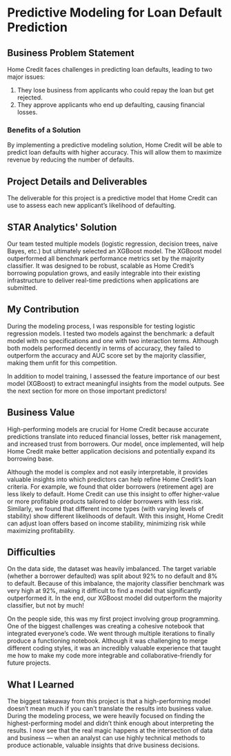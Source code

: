 # Predictive Modeling for Loan Default Prediction

## Business Problem Statement
Home Credit faces challenges in predicting loan defaults, leading to two major issues:
1. They lose business from applicants who could repay the loan but get rejected.
2. They approve applicants who end up defaulting, causing financial losses.

### Benefits of a Solution
By implementing a predictive modeling solution, Home Credit will be able to predict loan defaults with higher accuracy. This will allow them to maximize revenue by reducing the number of defaults.

## Project Details and Deliverables
The deliverable for this project is a predictive model that Home Credit can use to assess each new applicant’s likelihood of defaulting.

## STAR Analytics' Solution
Our team tested multiple models (logistic regression, decision trees, naive Bayes, etc.) but ultimately selected an XGBoost model. The XGBoost model outperformed all benchmark performance metrics set by the majority classifier. It was designed to be robust, scalable as Home Credit’s borrowing population grows, and easily integrable into their existing infrastructure to deliver real-time predictions when applications are submitted.

## My Contribution
During the modeling process, I was responsible for testing logistic regression models. I tested two models against the benchmark: a default model with no specifications and one with two interaction terms. Although both models performed decently in terms of accuracy, they failed to outperform the accuracy and AUC score set by the majority classifier, making them unfit for this competition.

In addition to model training, I assessed the feature importance of our best model (XGBoost) to extract meaningful insights from the model outputs. See the next section for more on those important predictors!

## Business Value
High-performing models are crucial for Home Credit because accurate predictions translate into reduced financial losses, better risk management, and increased trust from borrowers. Our model, once implemented, will help Home Credit make better application decisions and potentially expand its borrowing base.

Although the model is complex and not easily interpretable, it provides valuable insights into which predictors can help refine Home Credit’s loan criteria. For example, we found that older borrowers (retirement age) are less likely to default. Home Credit can use this insight to offer higher-value or more profitable products tailored to older borrowers with less risk. Similarly, we found that different income types (with varying levels of stability) show different likelihoods of default. With this insight, Home Credit can adjust loan offers based on income stability, minimizing risk while maximizing profitability.

## Difficulties
On the data side, the dataset was heavily imbalanced. The target variable (whether a borrower defaulted) was split about 92% to no default and 8% to default. Because of this imbalance, the majority classifier benchmark was very high at 92%, making it difficult to find a model that significantly outperformed it. In the end, our XGBoost model did outperform the majority classifier, but not by much!

On the people side, this was my first project involving group programming. One of the biggest challenges was creating a cohesive notebook that integrated everyone’s code. We went through multiple iterations to finally produce a functioning notebook. Although it was challenging to merge different coding styles, it was an incredibly valuable experience that taught me how to make my code more integrable and collaborative-friendly for future projects.

## What I Learned
The biggest takeaway from this project is that a high-performing model doesn’t mean much if you can't translate the results into business value. During the modeling process, we were heavily focused on finding the highest-performing model and didn’t think enough about interpreting the results. I now see that the real magic happens at the intersection of data and business — when an analyst can use highly technical methods to produce actionable, valuable insights that drive business decisions.

